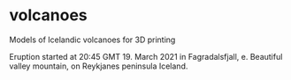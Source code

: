 # volcanoes

Models of Icelandic volcanoes for 3D printing

Eruption started at 20:45 GMT 19. March 2021 in Fagradalsfjall, e. Beautiful valley mountain, on Reykjanes peninsula Iceland.

